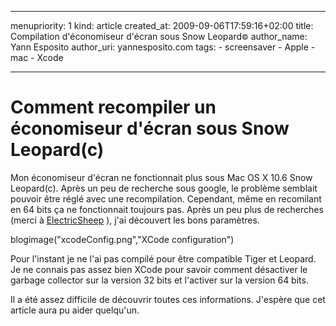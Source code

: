 ----- 
menupriority:   1
kind:           article
created_at:           2009-09-06T17:59:16+02:00
title: Compilation d'économiseur d'écran sous Snow Leopard<small>&copy;</small> 
author_name: Yann Esposito
author_uri: yannesposito.com
tags:
    - screensaver
    - Apple
    - mac
    - Xcode

-----
# Comment recompiler un économiseur d'écran sous Snow Leopard(c)

Mon économiseur d'écran ne fonctionnait plus sous Mac OS X 10.6 Snow Leopard(c). Après un peu de recherche sous google, le problème semblait pouvoir être réglé avec une recompilation.
Cependant, même en recomilant en 64 bits ça ne fonctionnait toujours pas.
Après un peu plus de recherches (merci à [ElectricSheep](http://community.electricsheep.org/node/236) ),
j'ai découvert les bons paramètres.

blogimage("xcodeConfig.png","XCode configuration")

Pour l'instant je ne l'ai pas compilé pour être compatible Tiger et Leopard. Je ne connais pas assez bien XCode pour savoir comment désactiver le garbage collector sur la version 32 bits et l'activer sur la version 64 bits.

Il a été assez difficile de découvrir toutes ces informations. J'espère que cet article aura pu aider quelqu'un.
